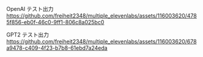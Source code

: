 
OpenAI テスト出力
https://github.com/freiheit2348/multiple_elevenlabs/assets/116003620/4785f856-eb0f-46c0-9ff1-806c8a025bc0


GPT2 テスト出力
https://github.com/freiheit2348/multiple_elevenlabs/assets/116003620/678a9478-c409-4f23-b7b8-61ebd7a24eda

